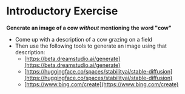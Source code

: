 # Introductory Exercise

**Generate an image of a cow <em>without</em> mentioning the word "cow"**

- Come up with a description of a cow grazing on a field 
- Then use the following tools to generate an image using that description:
    - [https://beta.dreamstudio.ai/generate](https://beta.dreamstudio.ai/generate)
    - [https://huggingface.co/spaces/stabilityai/stable-diffusion](https://huggingface.co/spaces/stabilityai/stable-diffusion)
    - [https://www.bing.com/create](https://www.bing.com/create)
